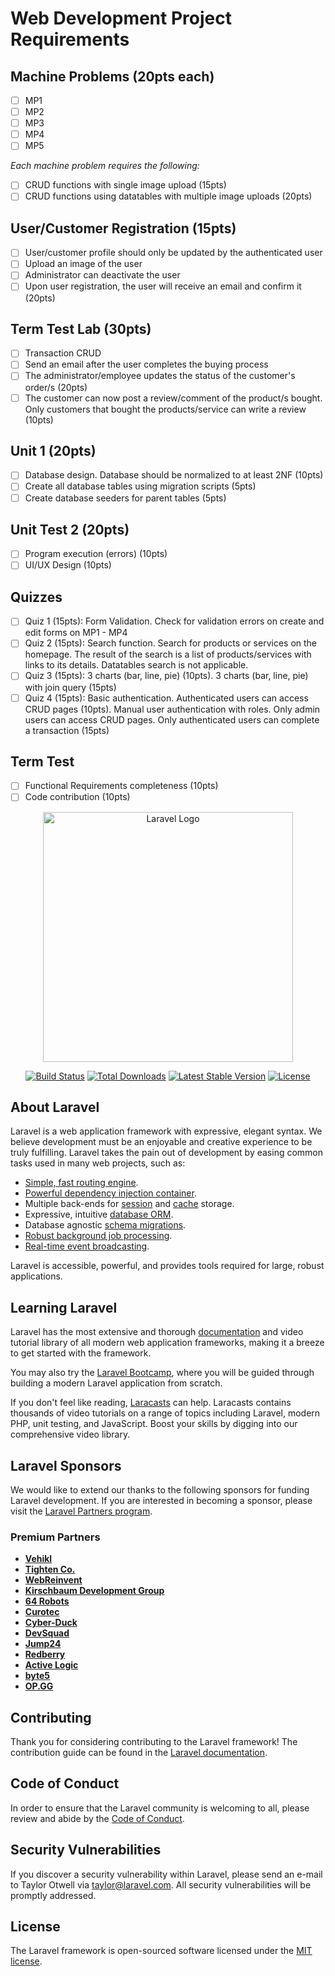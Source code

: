 # Web Development Project Requirements

## Machine Problems (20pts each)

- [ ] MP1
- [ ] MP2
- [ ] MP3
- [ ] MP4
- [ ] MP5

_Each machine problem requires the following:_

- [ ] CRUD functions with single image upload (15pts)
- [ ] CRUD functions using datatables with multiple image uploads (20pts)

## User/Customer Registration (15pts)

- [ ] User/customer profile should only be updated by the authenticated user
- [ ] Upload an image of the user
- [ ] Administrator can deactivate the user
- [ ] Upon user registration, the user will receive an email and confirm it (20pts)

## Term Test Lab (30pts)

- [ ] Transaction CRUD
- [ ] Send an email after the user completes the buying process
- [ ] The administrator/employee updates the status of the customer's order/s (20pts)
- [ ] The customer can now post a review/comment of the product/s bought. Only customers that bought the products/service can write a review (10pts)

## Unit 1 (20pts)

- [ ] Database design. Database should be normalized to at least 2NF (10pts)
- [ ] Create all database tables using migration scripts (5pts)
- [ ] Create database seeders for parent tables (5pts)

## Unit Test 2 (20pts)

- [ ] Program execution (errors) (10pts)
- [ ] UI/UX Design (10pts)

## Quizzes

- [ ] Quiz 1 (15pts): Form Validation. Check for validation errors on create and edit forms on MP1 - MP4
- [ ] Quiz 2 (15pts): Search function. Search for products or services on the homepage. The result of the search is a list of products/services with links to its details. Datatables search is not applicable.
- [ ] Quiz 3 (15pts): 3 charts (bar, line, pie) (10pts). 3 charts (bar, line, pie) with join query (15pts)
- [ ] Quiz 4 (15pts): Basic authentication. Authenticated users can access CRUD pages (10pts). Manual user authentication with roles. Only admin users can access CRUD pages. Only authenticated users can complete a transaction (15pts)

## Term Test

- [ ] Functional Requirements completeness (10pts)
- [ ] Code contribution (10pts)

<p align="center"><a href="https://laravel.com" target="_blank"><img src="https://raw.githubusercontent.com/laravel/art/master/logo-lockup/5%20SVG/2%20CMYK/1%20Full%20Color/laravel-logolockup-cmyk-red.svg" width="400" alt="Laravel Logo"></a></p>

<p align="center">
<a href="https://github.com/laravel/framework/actions"><img src="https://github.com/laravel/framework/workflows/tests/badge.svg" alt="Build Status"></a>
<a href="https://packagist.org/packages/laravel/framework"><img src="https://img.shields.io/packagist/dt/laravel/framework" alt="Total Downloads"></a>
<a href="https://packagist.org/packages/laravel/framework"><img src="https://img.shields.io/packagist/v/laravel/framework" alt="Latest Stable Version"></a>
<a href="https://packagist.org/packages/laravel/framework"><img src="https://img.shields.io/packagist/l/laravel/framework" alt="License"></a>
</p>

## About Laravel

Laravel is a web application framework with expressive, elegant syntax. We believe development must be an enjoyable and creative experience to be truly fulfilling. Laravel takes the pain out of development by easing common tasks used in many web projects, such as:

- [Simple, fast routing engine](https://laravel.com/docs/routing).
- [Powerful dependency injection container](https://laravel.com/docs/container).
- Multiple back-ends for [session](https://laravel.com/docs/session) and [cache](https://laravel.com/docs/cache) storage.
- Expressive, intuitive [database ORM](https://laravel.com/docs/eloquent).
- Database agnostic [schema migrations](https://laravel.com/docs/migrations).
- [Robust background job processing](https://laravel.com/docs/queues).
- [Real-time event broadcasting](https://laravel.com/docs/broadcasting).

Laravel is accessible, powerful, and provides tools required for large, robust applications.

## Learning Laravel

Laravel has the most extensive and thorough [documentation](https://laravel.com/docs) and video tutorial library of all modern web application frameworks, making it a breeze to get started with the framework.

You may also try the [Laravel Bootcamp](https://bootcamp.laravel.com), where you will be guided through building a modern Laravel application from scratch.

If you don't feel like reading, [Laracasts](https://laracasts.com) can help. Laracasts contains thousands of video tutorials on a range of topics including Laravel, modern PHP, unit testing, and JavaScript. Boost your skills by digging into our comprehensive video library.

## Laravel Sponsors

We would like to extend our thanks to the following sponsors for funding Laravel development. If you are interested in becoming a sponsor, please visit the [Laravel Partners program](https://partners.laravel.com).

### Premium Partners

- **[Vehikl](https://vehikl.com/)**
- **[Tighten Co.](https://tighten.co)**
- **[WebReinvent](https://webreinvent.com/)**
- **[Kirschbaum Development Group](https://kirschbaumdevelopment.com)**
- **[64 Robots](https://64robots.com)**
- **[Curotec](https://www.curotec.com/services/technologies/laravel/)**
- **[Cyber-Duck](https://cyber-duck.co.uk)**
- **[DevSquad](https://devsquad.com/hire-laravel-developers)**
- **[Jump24](https://jump24.co.uk)**
- **[Redberry](https://redberry.international/laravel/)**
- **[Active Logic](https://activelogic.com)**
- **[byte5](https://byte5.de)**
- **[OP.GG](https://op.gg)**

## Contributing

Thank you for considering contributing to the Laravel framework! The contribution guide can be found in the [Laravel documentation](https://laravel.com/docs/contributions).

## Code of Conduct

In order to ensure that the Laravel community is welcoming to all, please review and abide by the [Code of Conduct](https://laravel.com/docs/contributions#code-of-conduct).

## Security Vulnerabilities

If you discover a security vulnerability within Laravel, please send an e-mail to Taylor Otwell via [taylor@laravel.com](mailto:taylor@laravel.com). All security vulnerabilities will be promptly addressed.

## License

The Laravel framework is open-sourced software licensed under the [MIT license](https://opensource.org/licenses/MIT).
